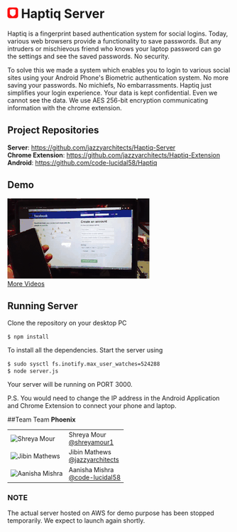 # <img src="https://github.com/jazzyarchitects/Haptiq-Extension/blob/master/images/unauthenticated48.png" height="24" alt="Haptiq" /> Haptiq Server
Haptiq is a fingerprint based authentication system for social logins.
Today, various web browsers provide a functionality to save passwords.
But any intruders or mischievous friend who knows your laptop password can go the settings and see the saved passwords.
No security.

To solve this we made a system which enables you to login to various social sites using your Android Phone's Biometric authentication system. 
No more saving your passwords. No michiefs, No embarrassments. 
Haptiq just simplifies your login experience. Your data is kept confidential. Even we cannot see the data. 
We use AES 256-bit encryption communicating information with the chrome extension.

## Project Repositories
**Server**: https://github.com/jazzyarchitects/Haptiq-Server    
**Chrome Extension**: https://github.com/jazzyarchitects/Haptiq-Extension   
**Android**: https://github.com/code-lucidal58/Haptiq  

## Demo
[![Haptiq Demo](https://github.com/jazzyarchitects/Haptiq-Server/blob/master/gif/output_dqnjkh.gif)](https://www.youtube.com/watch?v=5-DhJmpos5s&list=PLX9oCiGE0W7-nLj4xI6TQj5q8DKs5qeq5)  
[More Videos](https://www.youtube.com/watch?v=5-DhJmpos5s&list=PLX9oCiGE0W7-nLj4xI6TQj5q8DKs5qeq5)


## Running Server

Clone the repository on your desktop PC
```shell
$ npm install
```
To install all the dependencies. Start the server using

```shell
$ sudo sysctl fs.inotify.max_user_watches=524288 
$ node server.js
```

Your server will be running on PORT 3000.

P.S. You would need to change the IP address in the Android Application and Chrome Extension to connect your phone and laptop.

##Team
Team **Phoenix**  
<table border="0">
<tr><td><img src="https://he-s3.s3.amazonaws.com/media/avatars/shreya62/resized/160/photo.jpg" height="100" alt="Shreya Mour" /></td><td>Shreya Mour <br /><a href="https://github.com/shreyamour1">@shreyamour1</a></td></tr>
<tr><td><img src="http://jibinmathews.in/img/jibin.jpg" height="100" alt="Jibin Mathews" /></td><td>Jibin Mathews <br /><a href="https://github.com/jazzyarchitect">@jazzyarchitects</a></td></tr>
<tr><td><img src="https://avatars2.githubusercontent.com/u/16690317?v=3&s=460" height="100" alt="Aanisha Mishra" /></td><td>Aanisha Mishra <br /><a href="https://github.com/code-lucidal58">@code-lucidal58</a></td></tr>
</table>

### NOTE
The actual server hosted on AWS for demo purpose has been stopped temporarily. We expect to launch again shortly.
